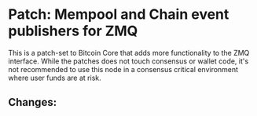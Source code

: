 # Patch: Mempool and Chain event publishers for ZMQ

This is a patch-set to Bitcoin Core that adds more functionality to the ZMQ interface.
While the patches does not touch consensus or wallet code, it's not recommended to use this node in a consensus critical environment where user
funds are at risk.

## Changes:


















